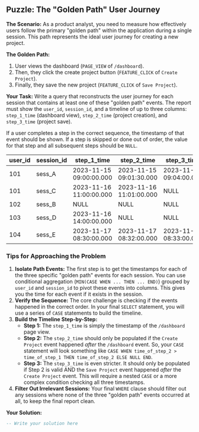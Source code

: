 ## Puzzle: The "Golden Path" User Journey

**The Scenario:** As a product analyst, you need to measure how effectively users follow the primary "golden path" within the application during a single session. This path represents the ideal user journey for creating a new project.

**The Golden Path:**

1. User views the dashboard (`PAGE_VIEW` of `/dashboard`).
2. Then, they click the create project button (`FEATURE_CLICK` of `Create Project`).
3. Finally, they save the new project (`FEATURE_CLICK` of `Save Project`).

**Your Task:** Write a query that reconstructs the user journey for each session that contains at least one of these "golden path" events. The report must show the `user_id`, `session_id`, and a timeline of up to three columns: `step_1_time` (dashboard view), `step_2_time` (project creation), and `step_3_time` (project save).

If a user completes a step in the correct sequence, the timestamp of that event should be shown. If a step is skipped or done out of order, the value for that step and all subsequent steps should be `NULL`.

| **user_id** | **session_id** | **step_1_time**   | **step_2_time**   | **step_3_time**   |
| ----------------- | -------------------- | ----------------------- | ----------------------- | ----------------------- |
| 101               | sess_A               | 2023-11-15 09:00:00.000 | 2023-11-15 09:01:30.000 | 2023-11-15 09:04:00.000 |
| 101               | sess_C               | 2023-11-16 11:00:00.000 | 2023-11-16 11:01:00.000 | NULL                    |
| 102               | sess_B               | NULL                    | NULL                    | NULL                    |
| 103               | sess_D               | 2023-11-16 14:00:00.000 | NULL                    | NULL                    |
| 104               | sess_E               | 2023-11-17 08:30:00.000 | 2023-11-17 08:32:00.000 | 2023-11-17 08:33:00.000 |

### Tips for Approaching the Problem

1. **Isolate Path Events:** The first step is to get the timestamps for each of the three specific "golden path" events for each session. You can use conditional aggregation (`MIN(CASE WHEN ... THEN ... END)`) grouped by `user_id` and `session_id` to pivot these events into columns. This gives you the time for each event if it exists in the session.
2. **Verify the Sequence:** The core challenge is checking if the events happened in the correct order. In your final `SELECT` statement, you will use a series of `CASE` statements to build the timeline.
3. **Build the Timeline Step-by-Step:**
   * **Step 1:** The `step_1_time` is simply the timestamp of the `/dashboard` page view.
   * **Step 2:** The `step_2_time` should only be populated if the `Create Project` event happened *after* the `/dashboard` event. So, your `CASE` statement will look something like `CASE WHEN time_of_step_2 > time_of_step_1 THEN time_of_step_2 ELSE NULL END`.
   * **Step 3:** The `step_3_time` is even stricter. It should only be populated if Step 2 is valid AND the `Save Project` event happened *after* the `Create Project` event. This will require a nested `CASE` or a more complex condition checking all three timestamps.
4. **Filter Out Irrelevant Sessions:** Your final `WHERE` clause should filter out any sessions where none of the three "golden path" events occurred at all, to keep the final report clean.

**Your Solution:**

```sql
-- Write your solution here
```
